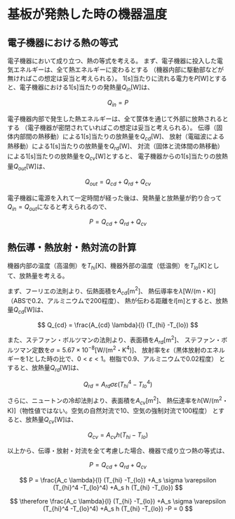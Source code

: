 # 基板が発熱した時の機器温度

## 電子機器における熱の等式

電子機器において成り立つ、熱の等式を考える。
まず、電子機器に投入した電気エネルギーは、全て熱エネルギーに変わるとする
（機器内部に駆動部などが無ければこの想定は妥当と考えられる）。
1[s]当たりに流れる電力を$P$[W]とすると、電子機器における1[s]当たりの発熱量$Q_{in}$[W]は、

$$ Q_{in} = P $$

電子機器内部で発生した熱エネルギーは、全て筐体を通じて外部に放熱されるとする
（電子機器が密閉されていればこの想定は妥当と考えられる）。
伝導（固体内部間の熱移動）による1[s]当たりの放熱量を$Q_{cd}$[W]、
放射（電磁波による熱移動）による1[s]当たりの放熱量を$Q_{rd}$[W]、
対流（固体と流体間の熱移動）による1[s]当たりの放熱量を$Q_{cv}$[W]とすると、
電子機器からの1[s]当たりの放熱量$Q_{out}$[W]は、

$$ Q_{out} = Q_{cd} +Q_{rd} +Q_{cv} $$

電子機器に電源を入れて一定時間が経った後は、発熱量と放熱量が釣り合って
$Q_{in} = Q_{out}$になると考えられるので、

$$ P = Q_{cd} +Q_{rd} +Q_{cv} $$


## 熱伝導・熱放射・熱対流の計算

機器内部の温度（高温側）を$T_{hi}$[K]、機器外部の温度（低温側）を$T_{lo}$[K]として、放熱量を考える。

まず、フーリエの法則より、伝熱面積を$A_{cd}$[m$^2$]、
熱伝導率を$\lambda$[W/(m・K)]（ABSで0.2、アルミニウムで200程度）、
熱が伝わる距離を$l$[m]とすると、放熱量$Q_{cd}$[W]は、

$$ Q_{cd} = \frac{A_{cd} \lambda}{l} (T_{hi} -T_{lo}) $$

また、ステファン・ボルツマンの法則より、表面積を$A_{rd}$[m$^2$]、
ステファン・ボルツマン定数を$\sigma=5.67 \times 10^{-8}$[W/(m$^2$・K$^4$)]、
放射率を$\varepsilon$（黒体放射のエネルギーを1とした時の比で、$0<\varepsilon<1$。樹脂で0.9、アルミニウムで0.02程度）
とすると、放熱量$Q_{rd}$[W]は、

$$ Q_{rd} = A_{rd} \sigma \varepsilon (T_{hi}^4 -T_{lo}^4) $$

さらに、ニュートンの冷却法則より、表面積を$A_{cv}$[m$^2$]、
熱伝達率を$h$[W/(m$^2$・K)]（物性値ではない。空気の自然対流で10、空気の強制対流で100程度）
とすると、放熱量$Q_{cv}$[W]は、

$$ Q_{cv} = A_{cv} h (T_{hi} -T_{lo}) $$

以上から、伝導・放射・対流を全て考慮した場合、機器で成り立つ熱の等式は、

$$ P = Q_{cd} +Q_{rd} +Q_{cv} $$

$$ P = \frac{A_c \lambda}{l} (T_{hi} -T_{lo}) +A_s \sigma \varepsilon (T_{hi}^4 -T_{lo}^4) +A_s h (T_{hi} -T_{lo}) $$

$$ \therefore \frac{A_c \lambda}{l} (T_{hi} -T_{lo}) +A_s \sigma \varepsilon (T_{hi}^4 -T_{lo}^4) +A_s h (T_{hi} -T_{lo}) -P = 0 $$

